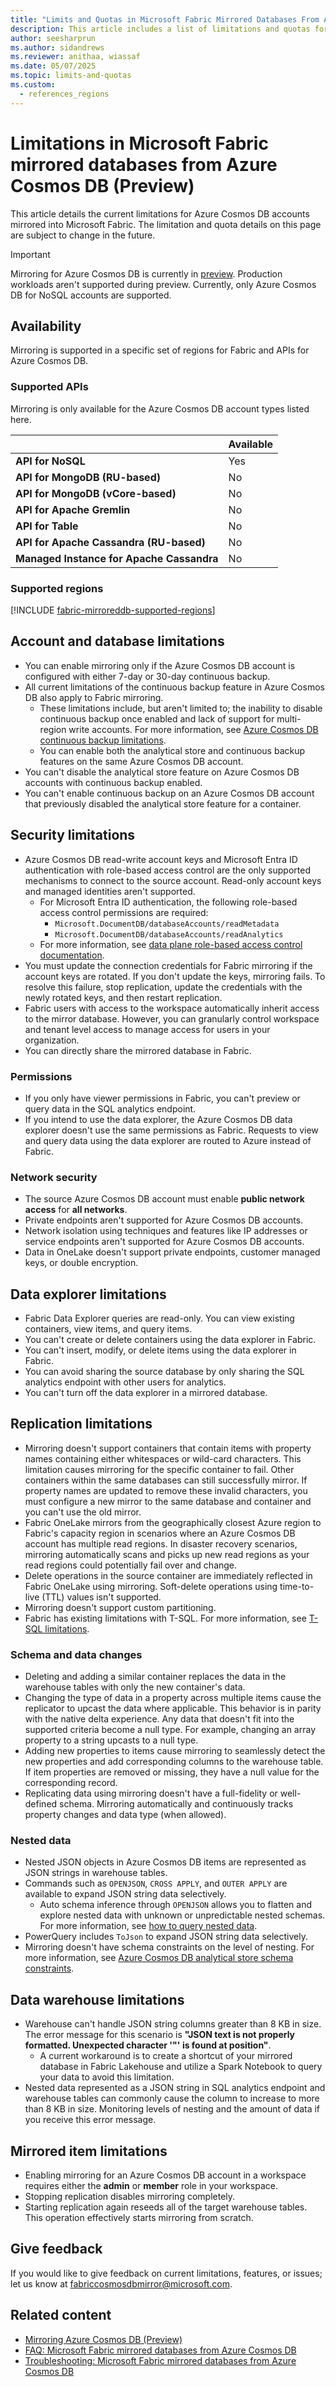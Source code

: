 ```yaml
---
title: "Limits and Quotas in Microsoft Fabric Mirrored Databases From Azure Cosmos DB (Preview)"
description: This article includes a list of limitations and quotas for Microsoft Fabric mirrored databases from Azure Cosmos DB.
author: seesharprun
ms.author: sidandrews
ms.reviewer: anithaa, wiassaf
ms.date: 05/07/2025
ms.topic: limits-and-quotas
ms.custom:
  - references_regions
---
```


# Limitations in Microsoft Fabric mirrored databases from Azure Cosmos DB (Preview)

This article details the current limitations for Azure Cosmos DB accounts mirrored into Microsoft Fabric. The limitation and quota details on this page are subject to change in the future.

> [!IMPORTANT]
> Mirroring for Azure Cosmos DB is currently in [preview](../fundamentals/preview.md). Production workloads aren't supported during preview. Currently, only Azure Cosmos DB for NoSQL accounts are supported.

## Availability

Mirroring is supported in a specific set of regions for Fabric and APIs for Azure Cosmos DB.

### Supported APIs

Mirroring is only available for the Azure Cosmos DB account types listed here.

| | Available |
| --- | --- |
| **API for NoSQL** | Yes |
| **API for MongoDB (RU-based)** | No |
| **API for MongoDB (vCore-based)** | No |
| **API for Apache Gremlin** | No |
| **API for Table** | No |
| **API for Apache Cassandra (RU-based)** | No |
| **Managed Instance for Apache Cassandra** | No |

### Supported regions

[!INCLUDE [fabric-mirroreddb-supported-regions](../database/mirrored-database/includes/fabric-mirroreddb-supported-regions.md)]

## Account and database limitations

- You can enable mirroring only if the Azure Cosmos DB account is configured with either 7-day or 30-day continuous backup.
- All current limitations of the continuous backup feature in Azure Cosmos DB also apply to Fabric mirroring.
  - These limitations include, but aren't limited to; the inability to disable continuous backup once enabled and lack of support for multi-region write accounts. For more information, see [Azure Cosmos DB continuous backup limitations](/azure/cosmos-db/continuous-backup-restore-introduction#current-limitations).
  - You can enable both the analytical store and continuous backup features on the same Azure Cosmos DB account.
- You can't disable the analytical store feature on Azure Cosmos DB accounts with continuous backup enabled.
- You can't enable continuous backup on an Azure Cosmos DB account that previously disabled the analytical store feature for a container.


## Security limitations

- Azure Cosmos DB read-write account keys and Microsoft Entra ID authentication with role-based access control are the only supported mechanisms to connect to the source account. Read-only account keys and managed identities aren't supported.
  - For Microsoft Entra ID authentication, the following role-based access control permissions are required:
    - `Microsoft.DocumentDB/databaseAccounts/readMetadata`
    - `Microsoft.DocumentDB/databaseAccounts/readAnalytics`  
  - For more information, see [data plane role-based access control documentation](/azure/cosmos-db/nosql/how-to-grant-data-plane-access).
- You must update the connection credentials for Fabric mirroring if the account keys are rotated. If you don't update the keys, mirroring fails. To resolve this failure, stop replication, update the credentials with the newly rotated keys, and then restart replication.
- Fabric users with access to the workspace automatically inherit access to the mirror database. However, you can granularly control workspace and tenant level access to manage access for users in your organization.
- You can directly share the mirrored database in Fabric.

### Permissions

- If you only have viewer permissions in Fabric, you can't preview or query data in the SQL analytics endpoint.
- If you intend to use the data explorer, the Azure Cosmos DB data explorer doesn't use the same permissions as Fabric. Requests to view and query data using the data explorer are routed to Azure instead of Fabric.

### Network security

- The source Azure Cosmos DB account must enable **public network access** for **all networks**.
- Private endpoints aren't supported for Azure Cosmos DB accounts.
- Network isolation using techniques and features like IP addresses or service endpoints aren't supported for Azure Cosmos DB accounts.
- Data in OneLake doesn't support private endpoints, customer managed keys, or double encryption.

## Data explorer limitations

- Fabric Data Explorer queries are read-only. You can view existing containers, view items, and query items.
- You can't create or delete containers using the data explorer in Fabric.
- You can't insert, modify, or delete items using the data explorer in Fabric.
- You can avoid sharing the source database by only sharing the SQL analytics endpoint with other users for analytics.
- You can't turn off the data explorer in a mirrored database.

## Replication limitations

- Mirroring doesn't support containers that contain items with property names containing either whitespaces or wild-card characters. This limitation causes mirroring for the specific container to fail. Other containers within the same databases can still successfully mirror. If property names are updated to remove these invalid characters, you must configure a new mirror to the same database and container and you can't use the old mirror.
- Fabric OneLake mirrors from the geographically closest Azure region to Fabric's capacity region in scenarios where an Azure Cosmos DB account has multiple read regions. In disaster recovery scenarios, mirroring automatically scans and picks up new read regions as your read regions could potentially fail over and change.
- Delete operations in the source container are immediately reflected in Fabric OneLake using mirroring. Soft-delete operations using time-to-live (TTL) values isn't supported.
- Mirroring doesn't support custom partitioning.
- Fabric has existing limitations with T-SQL. For more information, see [T-SQL limitations](../../data-warehouse/tsql-surface-area.md#limitations).

### Schema and data changes

- Deleting and adding a similar container replaces the data in the warehouse tables with only the new container's data.
- Changing the type of data in a property across multiple items cause the replicator to upcast the data where applicable. This behavior is in parity with the native delta experience. Any data that doesn't fit into the supported criteria become a null type. For example, changing an array property to a string upcasts to a null type.
- Adding new properties to items cause mirroring to seamlessly detect the new properties and add corresponding columns to the warehouse table. If item properties are removed or missing, they have a null value for the corresponding record.
- Replicating data using mirroring doesn't have a full-fidelity or well-defined schema. Mirroring automatically and continuously tracks property changes and data type (when allowed).

### Nested data

- Nested JSON objects in Azure Cosmos DB items are represented as JSON strings in warehouse tables.
- Commands such as `OPENJSON`, `CROSS APPLY`, and `OUTER APPLY` are available to expand JSON string data selectively.
  - Auto schema inference through `OPENJSON` allows you to flatten and explore nested data with unknown or unpredictable nested schemas. For more information, see [how to query nested data](../database/mirrored-database/azure-cosmos-db-how-to-query-nested.md).
- PowerQuery includes `ToJson` to expand JSON string data selectively.
- Mirroring doesn't have schema constraints on the level of nesting. For more information, see [Azure Cosmos DB analytical store schema constraints](/azure/cosmos-db/analytical-store-introduction#schema-constraints).

## Data warehouse limitations

- Warehouse can't handle JSON string columns greater than 8 KB in size. The error message for this scenario is **"JSON text is not properly formatted. Unexpected character '"' is found at position"**.
  - A current workaround is to create a shortcut of your mirrored database in Fabric Lakehouse and utilize a Spark Notebook to query your data to avoid this limitation.
- Nested data represented as a JSON string in SQL analytics endpoint and warehouse tables can commonly cause the column to increase to more than 8 KB in size. Monitoring levels of nesting and the amount of data if you receive this error message.

## Mirrored item limitations

- Enabling mirroring for an Azure Cosmos DB account in a workspace requires either the **admin** or **member** role in your workspace.
- Stopping replication disables mirroring completely.
- Starting replication again reseeds all of the target warehouse tables. This operation effectively starts mirroring from scratch.

## Give feedback

If you would like to give feedback on current limitations, features, or issues; let us know at [fabriccosmosdbmirror@microsoft.com](mailto:fabriccosmosdbmirror@microsoft.com).

## Related content

- [Mirroring Azure Cosmos DB (Preview)](../database/mirrored-database/azure-cosmos-db.md)
- [FAQ: Microsoft Fabric mirrored databases from Azure Cosmos DB](../database/mirrored-database/azure-cosmos-db-faq.yml)
- [Troubleshooting: Microsoft Fabric mirrored databases from Azure Cosmos DB](../database/mirrored-database/azure-cosmos-db-troubleshooting.yml)

